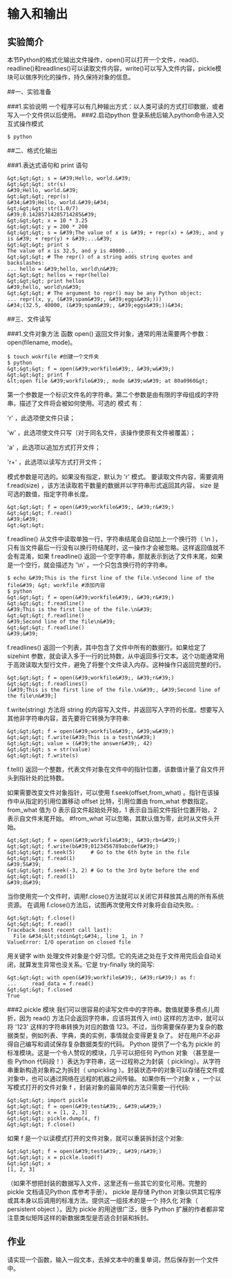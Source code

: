 # 输入和输出

## 实验简介

本节Python的格式化输出文件操作，open()可以打开一个文件，read()、readline()和readlines()可以读取文件内容，write()可以写入文件内容，pickle模块可以做序列化的操作，持久保持对象的信息。


##一、实验准备

###1.实验说明
一个程序可以有几种输出方式：以人类可读的方式打印数据，或者写入一个文件供以后使用。
###2.启动python
登录系统后输入python命令进入交互式操作模式
```
$ python
```

##二、格式化输出

###1.表达式语句和 print 语句
```
&gt;&gt;&gt; s = &#39;Hello, world.&#39;
&gt;&gt;&gt; str(s)
&#39;Hello, world.&#39;
&gt;&gt;&gt; repr(s)
&#34;&#39;Hello, world.&#39;&#34;
&gt;&gt;&gt; str(1.0/7)
&#39;0.14285714285714285&#39;
&gt;&gt;&gt; x = 10 * 3.25
&gt;&gt;&gt; y = 200 * 200
&gt;&gt;&gt; s = &#39;The value of x is &#39; + repr(x) + &#39;, and y is &#39; + repr(y) + &#39;...&#39;
&gt;&gt;&gt; print s
The value of x is 32.5, and y is 40000...
&gt;&gt;&gt; # The repr() of a string adds string quotes and backslashes:
... hello = &#39;hello, world\n&#39;
&gt;&gt;&gt; hellos = repr(hello)
&gt;&gt;&gt; print hellos
&#39;hello, world\n&#39;
&gt;&gt;&gt; # The argument to repr() may be any Python object:
... repr((x, y, (&#39;spam&#39;, &#39;eggs&#39;)))
&#34;(32.5, 40000, (&#39;spam&#39;, &#39;eggs&#39;))&#34;
```

##三、文件读写

###1.文件对象方法
函数 open() 返回文件对象，通常的用法需要两个参数： open(filename, mode)。
```
$ touch wokrfile #创建一个文件夹
$ python
&gt;&gt;&gt; f = open(&#39;workfile&#39;, &#39;w&#39;)
&gt;&gt;&gt; print f
&lt;open file &#39;workfile&#39;, mode &#39;w&#39; at 80a0960&gt;
```

第一个参数是一个标识文件名的字符串。第二个参数是由有限的字母组成的字符串，描述了文件将会被如何使用。可选的 模式 有：

 &#39;r&#39; ，此选项使文件只读；

 &#39;w&#39; ，此选项使文件只写（对于同名文件，该操作使原有文件被覆盖）；

 &#39;a&#39; ，此选项以追加方式打开文件；

 &#39;r+&#39; ，此选项以读写方式打开文件；

模式参数是可选的。如果没有指定，默认为 &#39;r&#39; 模式。
要读取文件内容，需要调用 f.read(size) ，该方法读取若干数量的数据并以字符串形式返回其内容， size 是可选的数值，指定字符串长度。
```
&gt;&gt;&gt; f = open(&#39;workfile&#39;, &#39;r&#39;)
&gt;&gt;&gt; f.read()
&#39;&#39;
&gt;&gt;&gt;
```

f.readline() 从文件中读取单独一行，字符串结尾会自动加上一个换行符（ \n ），只有当文件最后一行没有以换行符结尾时，这一操作才会被忽略。这样返回值就不会有混淆，如果 f.readline() 返回一个空字符串，那就表示到达了文件末尾，如果是一个空行，就会描述为 &#39;\n&#39; ，一个只包含换行符的字符串。

```
$ echo &#39;This is the first line of the file.\nSecond line of the file&#39; &gt; workfile #添加内容
$ python
&gt;&gt;&gt; f = open(&#39;workfile&#39;, &#39;r&#39;)
&gt;&gt;&gt; f.readline()
&#39;This is the first line of the file.\n&#39;
&gt;&gt;&gt; f.readline()
&#39;Second line of the file\n&#39;
&gt;&gt;&gt; f.readline()
&#39;&#39;
```

f.readlines() 返回一个列表，其中包含了文件中所有的数据行。如果给定了 sizehint 参数，就会读入多于一行的比特数，从中返回多行文本。这个功能通常用于高效读取大型行文件，避免了将整个文件读入内存。这种操作只返回完整的行。

```
&gt;&gt;&gt; f = open(&#39;workfile&#39;, &#39;r&#39;)
&gt;&gt;&gt; f.readlines()
[&#39;This is the first line of the file.\n&#39;, &#39;Second line of the file\n&#39;]
```

f.write(string) 方法将 string 的内容写入文件，并返回写入字符的长度。想要写入其他非字符串内容，首先要将它转换为字符串:

```
&gt;&gt;&gt; f = open(&#39;workfile&#39;, &#39;w&#39;)
&gt;&gt;&gt; f.write(&#39;This is a test\n&#39;)
&gt;&gt;&gt; value = (&#39;the answer&#39;, 42)
&gt;&gt;&gt; s = str(value)
&gt;&gt;&gt; f.write(s)
```

f.tell() 返回一个整数，代表文件对象在文件中的指针位置，该数值计量了自文件开头到指针处的比特数。

如果需要改变文件对象指针，可以使用 f.seek(offset,from_what) 。指针在该操作中从指定的引用位置移动 offset 比特，引用位置由 from_what 参数指定。 from_what 值为 0 表示自文件起始处开始，1 表示自当前文件指针位置开始，2 表示自文件末尾开始。 #from_what 可以忽略，其默认值为零，此时从文件头开始。
```
&gt;&gt;&gt; f = open(&#39;workfile&#39;, &#39;rb+&#39;)
&gt;&gt;&gt; f.write(b&#39;0123456789abcdef&#39;)
&gt;&gt;&gt; f.seek(5)     # Go to the 6th byte in the file
&gt;&gt;&gt; f.read(1)
&#39;5&#39;
&gt;&gt;&gt; f.seek(-3, 2) # Go to the 3rd byte before the end
&gt;&gt;&gt; f.read(1)
&#39;d&#39;
```

当你使用完一个文件时，调用f.close()方法就可以关闭它并释放其占用的所有系统资源。 在调用 f.close()方法后，试图再次使用文件对象将会自动失败。:
```
&gt;&gt;&gt; f.close()
&gt;&gt;&gt; f.read()
Traceback (most recent call last):
  File &#34;&lt;stdin&gt;&#34;, line 1, in ?
ValueError: I/O operation on closed file
```

用关键字 with 处理文件对象是个好习惯。它的先进之处在于文件用完后会自动关闭，就算发生异常也没关系。它是 try-finally 块的简写:

```
&gt;&gt;&gt; with open(&#39;workfile&#39;, &#39;r&#39;) as f:
...     read_data = f.read()
&gt;&gt;&gt; f.closed
True
```

###2.pickle 模块
我们可以很容易的读写文件中的字符串。数值就要多费点儿周折，因为 read() 方法只会返回字符串，应该将其传入 int() 这样的方法中，就可以将 &#39;123&#39; 这样的字符串转换为对应的数值 123。不过，当你需要保存更为复杂的数据类型，例如列表、字典，类的实例，事情就会变得更复杂了。
好在用户不必非得自己编写和调试保存复杂数据类型的代码。 Python 提供了一个名为 pickle 的标准模块。这是一个令人赞叹的模块，几乎可以把任何 Python 对象 （甚至是一些 Python 代码段！）表达为字符串，这一过程称之为封装（ pickling）。从字符串重新构造对象称之为拆封（ unpickling ）。封装状态中的对象可以存储在文件或对象中，也可以通过网络在远程的机器之间传输。
如果你有一个对象 x ，一个以写模式打开的文件对象 f ，封装对象的最简单的方法只需要一行代码:
```
&gt;&gt;&gt; import pickle
&gt;&gt;&gt; f = open(&#39;test&#39;, &#39;w&#39;)
&gt;&gt;&gt; x = [1, 2, 3]
&gt;&gt;&gt; pickle.dump(x, f)
&gt;&gt;&gt; f.close()
```

如果 f 是一个以读模式打开的文件对象，就可以重装拆封这个对象:
```
&gt;&gt;&gt; f = open(&#39;test&#39;, &#39;r&#39;)
&gt;&gt;&gt; x = pickle.load(f)
&gt;&gt;&gt; x
[1, 2, 3]
```

（如果不想把封装的数据写入文件，这里还有一些其它的变化可用。完整的 pickle 文档请见Python 库参考手册）。
pickle 是存储 Python 对象以供其它程序或其本身以后调用的标准方法。提供这一组技术的是一个 持久化 对象（ persistent object ）。因为 pickle 的用途很广泛，很多 Python 扩展的作者都非常注意类似矩阵这样的新数据类型是否适合封装和拆封。


## 作业

请实现一个函数，输入一段文本，去掉文本中的重复单词，然后保存到一个文件中。
